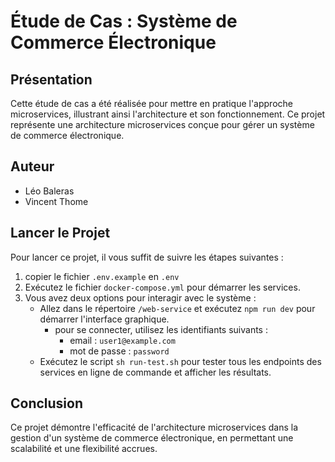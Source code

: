 # Étude de Cas : Système de Commerce Électronique

## Présentation

Cette étude de cas a été réalisée pour mettre en pratique l'approche microservices, illustrant ainsi l'architecture et son fonctionnement. Ce projet représente une architecture microservices conçue pour gérer un système de commerce électronique.

## Auteur

- Léo Baleras
- Vincent Thome

## Lancer le Projet

Pour lancer ce projet, il vous suffit de suivre les étapes suivantes :

1. copier le fichier `.env.example` en `.env`
2. Exécutez le fichier `docker-compose.yml` pour démarrer les services.
3. Vous avez deux options pour interagir avec le système :
   - Allez dans le répertoire `/web-service` et exécutez `npm run dev` pour démarrer l'interface graphique.
     - pour se connecter, utilisez les identifiants suivants :
       - email : `user1@example.com`
       - mot de passe : `password`
   - Exécutez le script `sh run-test.sh` pour tester tous les endpoints des services en ligne de commande et afficher les résultats.

## Conclusion

Ce projet démontre l'efficacité de l'architecture microservices dans la gestion d'un système de commerce électronique, en permettant une scalabilité et une flexibilité accrues.
